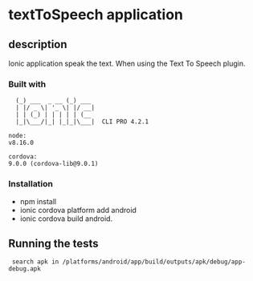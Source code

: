 # textToSpeech application

## description 

Ionic application speak the text. When using the Text To Speech plugin.

### Built with

```
  (_) ___  _ __ (_) ___
  | |/ _ \| '_ \| |/ __|
  | | (_) | | | | | (__
  |_|\___/|_| |_|_|\___|  CLI PRO 4.2.1

```

```
node:
v8.16.0

cordova:
9.0.0 (cordova-lib@9.0.1)

```


### Installation 
* npm install
* ionic cordova platform add android
* ionic cordova build android. 

## Running the tests 

```
 search apk in /platforms/android/app/build/outputs/apk/debug/app-debug.apk
```